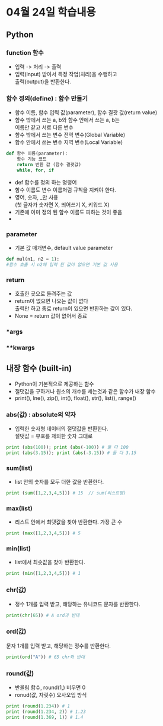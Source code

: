 # 04월 24일 학습내용
## Python
### function 함수
- 입력 -> 처리 -> 출력
- 입력(input) 받아서 특정 작업(처리)을 수행하고  
출력(output)을 반환한다.

### 함수 정의(define) : 함수 만들기
- 함수 이름, 함수 입력 값(parameter), 함수 결괏 값(return value)
- 함수 밖에서 쓰는 a, b와 함수 안에서 쓰는 a, b는  
이름만 같고 서로 다른 변수
- 함수 밖에서 쓰는 변수 전역 변수(Global Variable)
- 함수 안에서 쓰는 변수 지역 변수(Local Variable)
```Python
def 함수 이름(parameter):
    함수 기능 코드
    return 반환 값 (함수 결괏값)
    while, for, if 
```
- def 함수를 정의 하는 명령어
- 함수 이름도 변수 이름처럼 규칙을 지켜야 한다.
- 영어, 숫자, _만 사용  
(첫 글자가 숫자면 X, 띄어쓰기 X, 키워드 X)
- 기존에 이미 정의 된 함수 이름도 피하는 것이 좋음
- 
### parameter
- 기본 값 매개변수, default value parameter  
```Python
def mul(n1, n2 = 1):
#함수 호출 시 n2에 입력 된 값이 없으면 기본 값 사용
```  

### return
- 호출한 곳으로 돌려주는 값  
- return이 없으면 나오는 값이 없다  
출력만 하고 종료 return이 있으면 반환하는 값이 있다.
- None = return 값이 없어서 종료 
### *args
### **kwargs


## 내장 함수 (built-in)
- Python이 기본적으로 제공하는 함수
- 절댓값을 구하거나 원소의 개수를 세는것과 같은 함수가 내장 함수
- print(), lne(), zip(), int(), float(), str(), list(), range()
### abs(값) : absolute의 약자  
- 입력한 숫자형 데이터의 절댓값을 반환한다.  
절댓값 = 부호를 제외한 숫자 그대로
```Python
print (abs(100)); print (abs(-100)) # 둘 다 100
print (abs(3.15)); print (abs(-3.15)) # 둘 다 3.15
```
### sum(list)
- list 안의 숫자를 모두 더한 값을 반환한다.
```Python
print (sum([1,2,3,4,5])) # 15  // sum(리스트명)
```
### max(list)
- 리스트 안에서 최댓값을 찾아 반환한다. 가장 큰 수
```Python
print (max([1,2,3,4,5])) # 5
```
### min(list)
- list에서 최솟값을 찾아 반환한다.
```Python
print (min([1,2,3,4,5])) # 1
```
### chr(값)
- 정수 1개를 입력 받고, 해당하는 유니코드 문자를 반환한다.
```Python
print(chr(65)) # A ord과 반대
```
### ord(값)
문자 1개를 입력 받고, 해당하는 정수를 반환한다.
```Python
print(ord("A")) # 65 chr와 반대
```
### round(값)
- 반올림 함수, round(1,) 비우면 0
- ronud(값, 자릿수) 오사오입 방식
```Python
print (round(1.234)) # 1
print (round(1.234, 2)) # 1.23
print (round(1.369, 1)) # 1.4
```

